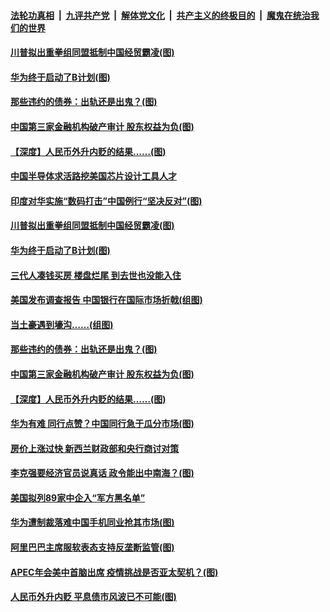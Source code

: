 ####  [法轮功真相](../../../../basic/blob/master/README.md?t=11261002) &nbsp;|&nbsp; [九评共产党](../../../../9ping.md/blob/master/README.md?t=11261002) &nbsp;|&nbsp; [解体党文化](../../../../jtdwh.md/blob/master/README.md?t=11261002)  &nbsp;|&nbsp; [共产主义的终极目的](../../../../gczydzjmd.md/blob/master/README.md?t=11261002) &nbsp;|&nbsp; [魔鬼在统治我们的世界](../../../../mgztzwmdsj.md/blob/master/README.md?t=11261002) 

#### [川普拟出重拳组同盟抵制中国经贸霸凌(图)](../pages/p5/953778.md?t=11261002) 


#### [华为终于启动了B计划(图)](../pages/p5/953762.md?t=11261002) 

#### [那些违约的债券：出轨还是出鬼？(图)](../pages/p5/953692.md?t=11261002) 

#### [中国第三家金融机构破产审计 股东权益为负(图)](../pages/p5/953660.md?t=11261002) 

#### [【深度】人民币外升内贬的结果……(图)](../pages/p5/953681.md?t=11261002) 

#### [中国半导体求活路挖美国芯片设计工具人才](../pages/p5/953783.md?t=11261002) 

#### [印度对华实施“数码打击”中国例行“坚决反对”(图)](../pages/p5/953781.md?t=11261002) 

#### [川普拟出重拳组同盟抵制中国经贸霸凌(图)](../pages/p5/953778.md?t=11261002) 


#### [华为终于启动了B计划(图)](../pages/p5/953762.md?t=11261002) 

#### [三代人凑钱买房 楼盘烂尾 到去世也没能入住](../pages/p5/953760.md?t=11261002) 

#### [美国发布调查报告 中国银行在国际市场折戟(组图)](../pages/p5/953747.md?t=11261002) 

#### [当土豪遇到壕沟……(组图)](../pages/p5/953685.md?t=11261002) 

#### [那些违约的债券：出轨还是出鬼？(图)](../pages/p5/953692.md?t=11261002) 

#### [中国第三家金融机构破产审计 股东权益为负(图)](../pages/p5/953660.md?t=11261002) 

#### [【深度】人民币外升内贬的结果……(图)](../pages/p5/953681.md?t=11261002) 

#### [华为有难 同行点赞？中国同行急于瓜分市场(图)](../pages/p5/953658.md?t=11261002) 

#### [房价上涨过快 新西兰财政部和央行商讨对策](../pages/p5/953646.md?t=11261002) 

#### [李克强要经济官员说真话 政令能出中南海？(图)](../pages/p5/953626.md?t=11261002) 

#### [美国拟列89家中企入“军方黑名单”](../pages/p5/953586.md?t=11261002) 

#### [华为遭制裁落难中国手机同业抢其市场(图)](../pages/p5/953582.md?t=11261002) 

#### [阿里巴巴主席服软表态支持反垄断监管(图)](../pages/p5/953577.md?t=11261002) 

#### [APEC年会美中首脑出席 疫情挑战是否亚太契机？(图)](../pages/p5/953571.md?t=11261002) 


#### [人民币外升内贬 平息债市风波已不可能(图)](../pages/p5/953559.md?t=11261002) 

